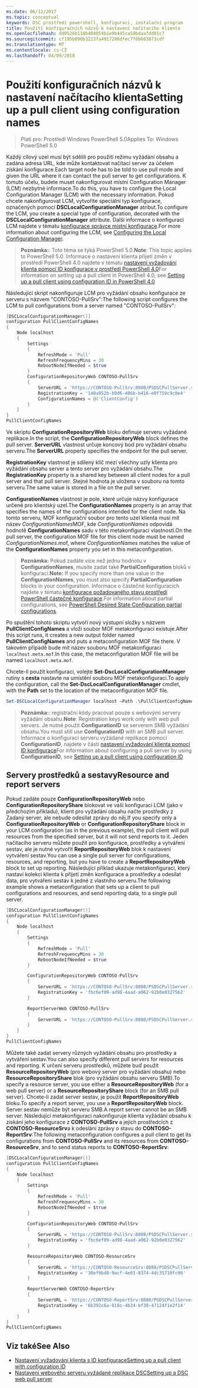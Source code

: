 ```yaml
---
ms.date: 06/12/2017
ms.topic: conceptual
keywords: DSC prostředí powershell, konfiguraci, instalační program
title: Použití konfiguračních názvů k nastavení načítacího klienta
ms.openlocfilehash: dd0526b118b404854b1e9b445ca50bdaafdd01c7
ms.sourcegitcommit: cf195b090b3223fa4917206dfec7f0b603873cdf
ms.translationtype: MT
ms.contentlocale: cs-CZ
ms.lasthandoff: 04/09/2018
---
```

# <a name="setting-up-a-pull-client-using-configuration-names"></a><span data-ttu-id="e2c5d-103">Použití konfiguračních názvů k nastavení načítacího klienta</span><span class="sxs-lookup"><span data-stu-id="e2c5d-103">Setting up a pull client using configuration names</span></span>

> <span data-ttu-id="e2c5d-104">Platí pro: Prostředí Windows PowerShell 5.0</span><span class="sxs-lookup"><span data-stu-id="e2c5d-104">Applies To: Windows PowerShell 5.0</span></span>

<span data-ttu-id="e2c5d-105">Každý cílový uzel musí být sdělili pro použití režimu vyžádání obsahu a zadána adresa URL, kde může kontaktovat načítací server za účelem získání konfigurace.</span><span class="sxs-lookup"><span data-stu-id="e2c5d-105">Each target node has to be told to use pull mode and given the URL where it can contact the pull server to get configurations.</span></span>
<span data-ttu-id="e2c5d-106">K tomuto účelu, budete muset nakonfigurovat místní Configuration Manager (LCM) nezbytné informace.</span><span class="sxs-lookup"><span data-stu-id="e2c5d-106">To do this, you have to configure the Local Configuration Manager (LCM) with the necessary information.</span></span>
<span data-ttu-id="e2c5d-107">Pokud chcete nakonfigurovat LCM, vytvoříte speciální typ konfigurace, označených pomocí **DSCLocalConfigurationManager** atribut.</span><span class="sxs-lookup"><span data-stu-id="e2c5d-107">To configure the LCM, you create a special type of configuration, decorated with the **DSCLocalConfigurationManager** attribute.</span></span>
<span data-ttu-id="e2c5d-108">Další informace o konfiguraci LCM najdete v tématu [konfigurace správce místní konfigurace](metaConfig.md).</span><span class="sxs-lookup"><span data-stu-id="e2c5d-108">For more information about configuring the LCM, see [Configuring the Local Configuration Manager](metaConfig.md).</span></span>

> <span data-ttu-id="e2c5d-109">**Poznámka:**: Toto téma se týká PowerShell 5.0.</span><span class="sxs-lookup"><span data-stu-id="e2c5d-109">**Note**: This topic applies to PowerShell 5.0.</span></span>
<span data-ttu-id="e2c5d-110">Informace o nastavení klienta přijetí změn v prostředí PowerShell 4.0 najdete v tématu [nastavení vyžadování klienta pomocí ID konfigurace v prostředí PowerShell 4.0](pullClientConfigID4.md)</span><span class="sxs-lookup"><span data-stu-id="e2c5d-110">For information on setting up a pull client in PowerShell 4.0, see [Setting up a pull client using configuration ID in PowerShell 4.0](pullClientConfigID4.md)</span></span>

<span data-ttu-id="e2c5d-111">Následující skript nakonfiguruje LCM pro vyžádání obsahu konfigurace ze serveru s názvem "CONTOSO-PullSrv":</span><span class="sxs-lookup"><span data-stu-id="e2c5d-111">The following script configures the LCM to pull configurations from a server named "CONTOSO-PullSrv":</span></span>

```powershell
[DSCLocalConfigurationManager()]
configuration PullClientConfigNames
{
    Node localhost
    {
        Settings
        {
            RefreshMode = 'Pull'
            RefreshFrequencyMins = 30
            RebootNodeIfNeeded = $true
        }
        ConfigurationRepositoryWeb CONTOSO-PullSrv
        {
            ServerURL = 'https://CONTOSO-PullSrv:8080/PSDSCPullServer.svc'
            RegistrationKey = '140a952b-b9d6-406b-b416-e0f759c9c0e4'
            ConfigurationNames = @('ClientConfig')
        }
    }
}
PullClientConfigNames
```

<span data-ttu-id="e2c5d-112">Ve skriptu **ConfigurationRepositoryWeb** bloku definuje serveru vyžádané replikace.</span><span class="sxs-lookup"><span data-stu-id="e2c5d-112">In the script, the **ConfigurationRepositoryWeb** block defines the pull server.</span></span>
<span data-ttu-id="e2c5d-113">**ServerURL** vlastnost určuje koncový bod pro vyžádání obsahu serveru.</span><span class="sxs-lookup"><span data-stu-id="e2c5d-113">The **ServerURL** property specifies the endpoint for the pull server.</span></span>

<span data-ttu-id="e2c5d-114">**RegistrationKey** vlastnost je sdílený klíč mezi všechny uzly klienta pro vyžádání obsahu server a tento server pro vyžádání obsahu.</span><span class="sxs-lookup"><span data-stu-id="e2c5d-114">The **RegistrationKey** property is a shared key between all client nodes for a pull server and that pull server.</span></span>
<span data-ttu-id="e2c5d-115">Stejné hodnota je uložena v souboru na tomto serveru.</span><span class="sxs-lookup"><span data-stu-id="e2c5d-115">The same value is stored in a file on the pull server.</span></span>

<span data-ttu-id="e2c5d-116">**ConfigurationNames** vlastnost je pole, které určuje názvy konfigurace určené pro klientský uzel.</span><span class="sxs-lookup"><span data-stu-id="e2c5d-116">The **ConfigurationNames** property is an array that specifies the names of the configurations intended for the client node.</span></span>
<span data-ttu-id="e2c5d-117">Na tomto serveru, MOF konfigurační soubor pro tento uzel klienta musí mít název *ConfigurationNames*MOF, kde *ConfigurationNames* odpovídá hodnotě **ConfigurationNames**  sadu v této metakonfiguraci vlastností.</span><span class="sxs-lookup"><span data-stu-id="e2c5d-117">On the pull server, the configuration MOF file for this client node must be named *ConfigurationNames*.mof, where *ConfigurationNames* matches the value of the **ConfigurationNames** property you set in this metaconfiguration.</span></span>

><span data-ttu-id="e2c5d-118">**Poznámka:** Pokud zadáte více než jednu hodnotu v **ConfigurationNames**, musíte zadat také **PartialConfiguration** bloků v konfiguraci.</span><span class="sxs-lookup"><span data-stu-id="e2c5d-118">**Note:** If you specify more than one value in the **ConfigurationNames**, you must also specify **PartialConfiguration** blocks in your configuration.</span></span>
<span data-ttu-id="e2c5d-119">Informace o částečné konfiguracích najdete v tématu [konfigurace požadovaného stavu prostředí PowerShell částečné konfigurace](partialConfigs.md).</span><span class="sxs-lookup"><span data-stu-id="e2c5d-119">For information about partial configurations, see [PowerShell Desired State Configuration partial configurations](partialConfigs.md).</span></span>

<span data-ttu-id="e2c5d-120">Po spuštění tohoto skriptu vytvoří nový výstupní složky s názvem **PullClientConfigNames** a vloží soubor MOF metakonfiguraci existuje.</span><span class="sxs-lookup"><span data-stu-id="e2c5d-120">After this script runs, it creates a new output folder named **PullClientConfigNames** and puts a metaconfiguration MOF file there.</span></span>
<span data-ttu-id="e2c5d-121">V takovém případě bude mít název souboru MOF metakonfiguraci `localhost.meta.mof`.</span><span class="sxs-lookup"><span data-stu-id="e2c5d-121">In this case, the metaconfiguration MOF file will be named `localhost.meta.mof`.</span></span>

<span data-ttu-id="e2c5d-122">Chcete-li použít konfiguraci, volejte **Set-DscLocalConfigurationManager** rutiny s **cesta** nastavte na umístění souboru MOF metakonfiguraci.</span><span class="sxs-lookup"><span data-stu-id="e2c5d-122">To apply the configuration, call the **Set-DscLocalConfigurationManager** cmdlet, with the **Path** set to the location of the metaconfiguration MOF file.</span></span>

```powershell
Set-DSCLocalConfigurationManager localhost –Path .\PullClientConfigNames –Verbose.
```

> <span data-ttu-id="e2c5d-123">**Poznámka:**: registrační kódy pracovat pouze s webovými servery vyžádání obsahu.</span><span class="sxs-lookup"><span data-stu-id="e2c5d-123">**Note**: Registration keys work only with web pull servers.</span></span>
<span data-ttu-id="e2c5d-124">Je nutné použít **ConfigurationID** se serverem SMB vyžádání obsahu.</span><span class="sxs-lookup"><span data-stu-id="e2c5d-124">You must still use **ConfigurationID** with an SMB pull server.</span></span>
<span data-ttu-id="e2c5d-125">Informace o konfiguraci serveru vyžádané replikace pomocí **ConfigurationID**, najdete v části [nastavení vyžadování klienta pomocí ID konfigurace](PullClientConfigNames.md)</span><span class="sxs-lookup"><span data-stu-id="e2c5d-125">For information about configuring a pull server by using **ConfigurationID**, see [Setting up a pull client using configuration ID](PullClientConfigNames.md)</span></span>

## <a name="resource-and-report-servers"></a><span data-ttu-id="e2c5d-126">Servery prostředků a sestavy</span><span class="sxs-lookup"><span data-stu-id="e2c5d-126">Resource and report servers</span></span>

<span data-ttu-id="e2c5d-127">Pokud zadáte pouze **ConfigurationRepositoryWeb** nebo **ConfigurationRepositoryShare** blokovat ve vaší konfiguraci LCM (jako v předchozím příkladu), klient pro vyžádání obsahu načte prostředky z Zadaný server, ale nebude odesílat zprávy do něj.</span><span class="sxs-lookup"><span data-stu-id="e2c5d-127">If you specify only a **ConfigurationRepositoryWeb** or **ConfigurationRepositoryShare** block in your LCM configuration (as in the previous example), the pull client will pull resources from the specified server, but it will not send reports to it.</span></span>
<span data-ttu-id="e2c5d-128">Jeden načítacího serveru můžete použít pro konfigurace, prostředky a vytváření sestav, ale je nutné vytvořit **ReportRepositoryWeb** blok k nastavení vytváření sestav.</span><span class="sxs-lookup"><span data-stu-id="e2c5d-128">You can use a single pull server for configurations, resources, and reporting, but you have to create a **ReportRepositoryWeb** block to set up reporting.</span></span>
<span data-ttu-id="e2c5d-129">Následující příklad ukazuje metakonfiguraci, který nastaví kolekci klienta k přijetí změn konfigurace a prostředky a odesílat data, pro vytváření sestav k jedné z vlastního serveru.</span><span class="sxs-lookup"><span data-stu-id="e2c5d-129">The following example shows a metaconfiguration that sets up a client to pull configurations and resources, and send reporting data, to a single pull server.</span></span>

```powershell
[DSCLocalConfigurationManager()]
configuration PullClientConfigNames
{
    Node localhost
    {
        Settings
        {
            RefreshMode = 'Pull'
            RefreshFrequencyMins = 30
            RebootNodeIfNeeded = $true
        }

        ConfigurationRepositoryWeb CONTOSO-PullSrv
        {
            ServerURL = 'https://CONTOSO-PullSrv:8080/PSDSCPullServer.svc'
            RegistrationKey = 'fbc6ef09-ad98-4aad-a062-92b0e0327562'
        }

        ReportServerWeb CONTOSO-PullSrv
        {
            ServerURL = 'https://CONTOSO-PullSrv:8080/PSDSCPullServer.svc'
        }
    }
}
PullClientConfigNames
```

<span data-ttu-id="e2c5d-130">Můžete také zadat servery různých vyžádání obsahu pro prostředky a vytváření sestav.</span><span class="sxs-lookup"><span data-stu-id="e2c5d-130">You can also specify different pull servers for resources and reporting.</span></span>
<span data-ttu-id="e2c5d-131">K určení serveru prostředků, můžete buď použít **ResourceRepositoryWeb** (pro webový server pro vyžádání obsahu) nebo **ResourceRepositoryShare** blok (pro vyžádání obsahu serveru SMB).</span><span class="sxs-lookup"><span data-stu-id="e2c5d-131">To specify a resource server, you use either a **ResourceRepositoryWeb** (for a web pull server) or a **ResourceRepositoryShare** block (for an SMB pull server).</span></span>
<span data-ttu-id="e2c5d-132">Chcete-li zadat server sestav, je použít **ReportRepositoryWeb** bloku.</span><span class="sxs-lookup"><span data-stu-id="e2c5d-132">To specify a report server, you use a **ReportRepositoryWeb** block.</span></span>
<span data-ttu-id="e2c5d-133">Server sestav nemůže být serveru SMB.</span><span class="sxs-lookup"><span data-stu-id="e2c5d-133">A report server cannot be an SMB server.</span></span>
<span data-ttu-id="e2c5d-134">Následující metakonfiguraci nakonfiguruje klienta vyžádání obsahu k získání jeho konfigurace z **CONTOSO-PullSrv** a jejích prostředcích z **CONTOSO-ResourceSrv**a k odeslání zprávy o stavu do  **CONTOSO-ReportSrv**:</span><span class="sxs-lookup"><span data-stu-id="e2c5d-134">The following metaconfiguration configures a pull client to get its configurations from **CONTOSO-PullSrv** and its resources from **CONTOSO-ResourceSrv**, and to send status reports to **CONTOSO-ReportSrv**:</span></span>

```powershell
[DSCLocalConfigurationManager()]
configuration PullClientConfigNames
{
    Node localhost
    {
        Settings
        {
            RefreshMode = 'Pull'
            RefreshFrequencyMins = 30
            RebootNodeIfNeeded = $true
        }

        ConfigurationRepositoryWeb CONTOSO-PullSrv
        {
            ServerURL = 'https://CONTOSO-PullSrv:8080/PSDSCPullServer.svc'
            RegistrationKey = 'fbc6ef09-ad98-4aad-a062-92b0e0327562'
        }

        ResourceRepositoryWeb CONTOSO-ResourceSrv
        {
            ServerURL = 'https://CONTOSO-ResourceSrv:8080/PSDSCPullServer.svc'
            RegistrationKey = '30ef9bd8-9acf-4e01-8374-4dc35710fc90'
        }

        ReportServerWeb CONTOSO-ReportSrv
        {
            ServerURL = 'https://CONTOSO-ReportSrv:8080/PSDSCPullServer.svc'
            RegistrationKey = '6b392c6a-818c-4b24-bf38-47124f1e2f14'
        }
    }
}
PullClientConfigNames
```

## <a name="see-also"></a><span data-ttu-id="e2c5d-135">Viz také</span><span class="sxs-lookup"><span data-stu-id="e2c5d-135">See Also</span></span>

* [<span data-ttu-id="e2c5d-136">Nastavení vyžadování klienta s ID konfigurace</span><span class="sxs-lookup"><span data-stu-id="e2c5d-136">Setting up a pull client with configuration ID</span></span>](PullClientConfigNames.md)
* [<span data-ttu-id="e2c5d-137">Nastavení webového serveru vyžádané replikace DSC</span><span class="sxs-lookup"><span data-stu-id="e2c5d-137">Setting up a DSC web pull server</span></span>](pullServer.md)